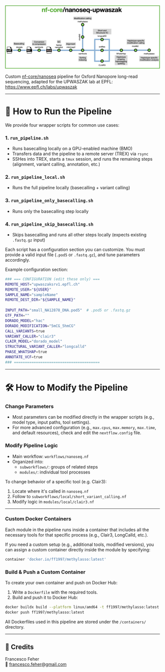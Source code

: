 ![Pipeline](assets/pipeline.jpg)

Custom [nf-core/nanoseq](https://nf-co.re/nanoseq) pipeline for Oxford Nanopore long-read sequencing, adapted for the UPWASZAK lab at EPFL: https://www.epfl.ch/labs/upwaszak

---

# 🔧 How to Run the Pipeline

We provide four wrapper scripts for common use cases:

### 1. `run_pipeline.sh`
- Runs basecalling locally on a GPU-enabled machine (BMO)
- Transfers data and the pipeline to a remote server (TREX) via `rsync`
- SSHes into TREX, starts a `tmux` session, and runs the remaining steps (alignment, variant calling, annotation, etc.)

### 2. `run_pipeline_local.sh`
- Runs the full pipeline locally (basecalling + variant calling)

### 3. `run_pipeline_only_basecalling.sh`
- Runs only the basecalling step locally

### 4. `run_pipeline_skip_basecalling.sh`
- Skips basecalling and runs all other steps locally (expects existing `.fastq.gz` input)

Each script has a configuration section you can customize. You must provide a valid input file (`.pod5` or `.fastq.gz`), and tune parameters accordingly.

Example configuration section:

```bash
### === CONFIGURATION (edit these only) ===
REMOTE_HOST="upwaszaksrv1.epfl.ch"                
REMOTE_USER="${USER}"
SAMPLE_NAME="sampleName"  
REMOTE_DEST_DIR="${SAMPLE_NAME}"                   

INPUT_PATH="small_NA12878_DNA.pod5"  # .pod5 or .fastq.gz
GTF_PATH=""                                     
DORADO_MODEL="hac"                                 
DORADO_MODIFICATION="5mCG_5hmCG"
CALL_VARIANTS=true
VARIANT_CALLER="clair3"
CLAIR_MODEL="dorado_model"                         
STRUCTURAL_VARIANT_CALLER="longcalld"
PHASE_WHATSHAP=true
ANNOTATE_VCF=true
### =======================================
```

---

# 🛠 How to Modify the Pipeline

### Change Parameters
- Most parameters can be modified directly in the wrapper scripts (e.g., model type, input paths, tool settings).
- For more advanced configuration (e.g., `max.cpus`, `max.memory`, `max.time`, and default resources), check and edit the `nextflow.config` file.

### Modify Pipeline Logic
- Main workflow: `workflows/nanoseq.nf`
- Organized into:
  - `subworkflows/`: groups of related steps
  - `modules/`: individual tool processes

To change behavior of a specific tool (e.g. Clair3):
1. Locate where it's called in `nanoseq.nf`
2. Follow to `subworkflows/local/short_variant_calling.nf`
3. Modify logic in `modules/local/clair3.nf`

---

### Custom Docker Containers

Each module in the pipeline runs inside a container that includes all the necessary tools for that specific process (e.g., Clair3, LongCalld, etc.).

If you need a custom setup (e.g., additional tools, modified versions), you can assign a custom container directly inside the module by specifying:

```groovy
container 'docker.io/ff1997/methylasso:latest'
```

### Build & Push a Custom Container

To create your own container and push on Docker Hub:

1. Write a `Dockerfile` with the required tools.
2. Build and push it to Docker Hub:

```bash
docker buildx build --platform linux/amd64 -t ff1997/methylasso:latest --load .
docker push ff1997/methylasso:latest
```

All Dockerfiles used in this pipeline are stored under the `/containers/` directory.

---

## 👤 Credits

Francesco Feher  
📧 francesco.feher@gmail.com
